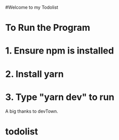 #Welcome to my Todolist
#  To Run the Program

# 1. Ensure npm is installed

# 2. Install yarn 

# 3. Type "yarn dev" to run

A big thanks to devTown.


# todolist
